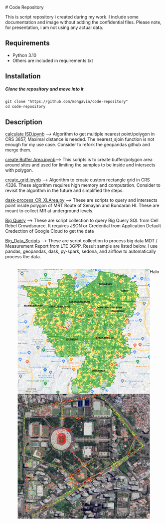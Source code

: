<p align="justify">
#  Code Repository

This is script repository i created during my work. I include some documentation and image without adding the confidential files. 
Please note, for presentation, i am not using any actual data.  
## Requirements

* Python 3.10
* Others are included in requirements.txt
## Installation

##### Clone the repository and move into it
```
git clone "https://github.com/mohgavin/code-repository"
cd code-repository
```

## Description

[calculate ISD.ipynb](https://github.com/mohgavin/code-repository/blob/main/calculate%20ISD.ipynb) --> Algorithm to get multiple nearest point/polygon in CRS 3857, Maximal distance is needed. The nearest_sjoin function is not enough for my use case. Consider to refork the geopandas github and merge them.  

[create Buffer Area.ipynb](https://github.com/mohgavin/code-repository/blob/main/create%20Buffer%20Area.ipynb)--> This scripts is to create buffer/polygon area around sites and used for limiting the samples to be inside and intersects with polygon. 

[create_grid.ipynb](https://github.com/mohgavin/code-repository/blob/main/create_grid.ipynb) --> Algorithm to create custom rectangle grid in CRS 4326. These algorithm requires high memory and computation. Consider to revisit the algorithm in the future and simplified the steps.

[dask-process_CR_XLArea.py](https://github.com/mohgavin/code-repository/blob/main/dask-process_CR_XLArea.py) --> These are scripts to query and intersects point inside polygon of MRT Route of Senayan and Bundaran HI. These are meant to collect MR at underground levels. 

[Big Query](https://github.com/mohgavin/code-repository/tree/main/BigQuery) --> These are script collection to query Big Query SQL from Cell Rebel Crowdsource. It requires JSON or Credential from Application Default Credection of Google Cloud to get the data

[Big_Data_Scripts](https://github.com/mohgavin/code-repository/tree/main/Big_Data_Scripts) --> These are script collection to process big data MDT / Measurement Report from LTE 3GPP. Result sample are listed below. I use pandas, geopandas, dask, py-spark, sedona, and airflow to automatically process the data.   
<br>

<figure>
  <img align="left" src="https://github.com/mohgavin/code-repository/blob/main/Picture/Jaksel%20-%20Signal%20Power.png" width="450" height="400"><img align="right" src="https://github.com/mohgavin/code-repository/blob/main/Picture/GBK%20-%20Throughput%20Power.png" width="450" height="400">
</figure>

Halo
